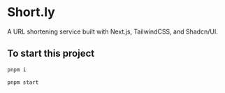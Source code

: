# Short.ly

A URL shortening service built with Next.js, TailwindCSS, and Shadcn/UI.

## To start this project

```bash
pnpm i
```

```bash
pnpm start
```
